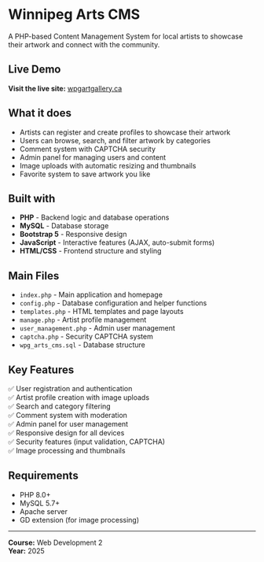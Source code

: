 # Winnipeg Arts CMS

A PHP-based Content Management System for local artists to showcase their artwork and connect with the community.

## Live Demo

**Visit the live site:** [wpgartgallery.ca](https://wpgartgallery.ca)

## What it does

- Artists can register and create profiles to showcase their artwork
- Users can browse, search, and filter artwork by categories
- Comment system with CAPTCHA security
- Admin panel for managing users and content
- Image uploads with automatic resizing and thumbnails
- Favorite system to save artwork you like

## Built with

- **PHP** - Backend logic and database operations
- **MySQL** - Database storage
- **Bootstrap 5** - Responsive design
- **JavaScript** - Interactive features (AJAX, auto-submit forms)
- **HTML/CSS** - Frontend structure and styling

## Main Files

- `index.php` - Main application and homepage
- `config.php` - Database configuration and helper functions  
- `templates.php` - HTML templates and page layouts
- `manage.php` - Artist profile management
- `user_management.php` - Admin user management
- `captcha.php` - Security CAPTCHA system
- `wpg_arts_cms.sql` - Database structure

## Key Features

✅ User registration and authentication  
✅ Artist profile creation with image uploads  
✅ Search and category filtering  
✅ Comment system with moderation  
✅ Admin panel for user management  
✅ Responsive design for all devices  
✅ Security features (input validation, CAPTCHA)  
✅ Image processing and thumbnails  

## Requirements

- PHP 8.0+
- MySQL 5.7+
- Apache server
- GD extension (for image processing)

---

**Course:** Web Development 2  
**Year:** 2025
